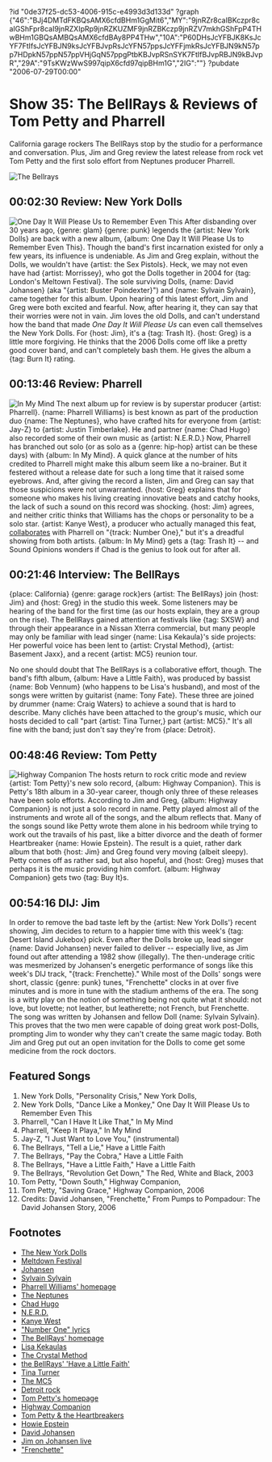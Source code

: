 ?id "0de37f25-dc53-4006-915c-e4993d3d133d"
?graph {"46":"BJj4DMTdFKBQsAMX6cfdBHm1GgMit6","MY":"9jnRZr8caIBKczpr8caIGShFpr8caI9jnRZXIpRp9jnRZKUZMF9jnRZBKczp9jnRZV7mkhGShFpP4THwBHm1GBQsAMBQsAMX6cfdBAy8PP4THw","10A":"P60DHsJcYFBJK8KsJcYF7FtIfsJcYFBJN9ksJcYFBJvpRsJcYFN57ppsJcYFFjmkRsJcYFBJN9kN57pp7HDpkN57ppN57ppVHjGqN57ppgPtbKBJvpRSnSYK7FtIfBJvpRBJN9kBJvpR","29A":"9TsKWzWwS997qipX6cfd97qipBHm1G","2IG":""}
?pubdate "2006-07-29T00:00"

# Show 35: The BellRays & Reviews of Tom Petty and Pharrell
California garage rockers The BellRays stop by the studio for a performance and conversation. Plus, Jim and Greg review the latest release from rock vet Tom Petty and the first solo effort from Neptunes producer Pharrell.

![The Bellrays](https://static.soundopinions.org/images/2006/bellrays.jpg)

## 00:02:30 Review: New York Dolls
![One Day It Will Please Us to Remember Even This](https://static.soundopinions.org/assets/35/460.jpg)
After disbanding over 30 years ago, {genre: glam} {genre: punk} legends the {artist: New York Dolls} are back with a new album, {album: One Day It Will Please Us to Remember Even This}. Though the band's first incarnation existed for only a few years, its influence is undeniable. As Jim and Greg explain, without the Dolls, we wouldn't have {artist: the Sex Pistols}. Heck, we may not even have had {artist: Morrissey}, who got the Dolls together in 2004 for {tag: London's Meltown Festival}. The sole surviving Dolls, {name: David Johansen} (aka "{artist: Buster Poindexter}") and {name: Sylvain Sylvain}, came together for this album. Upon hearing of this latest effort, Jim and Greg were both excited and fearful. Now, after hearing it, they can say that their worries were not in vain. Jim loves the old Dolls, and can't understand how the band that made *One Day It Will Please Us* can even call themselves the New York Dolls. For {host: Jim}, it's a {tag: Trash It}. {host: Greg} is a little more forgiving. He thinks that the 2006 Dolls come off like a pretty good cover band, and can't completely bash them. He gives the album a {tag: Burn It} rating.

## 00:13:46 Review: Pharrell
![In My Mind](https://static.soundopinions.org/assets/35/MY0.jpg)
The next album up for review is by superstar producer {artist: Pharrell}. {name: Pharrell Williams} is best known as part of the production duo {name: The Neptunes}, who have crafted hits for everyone from {artist: Jay-Z} to {artist: Justin Timberlake}. He and partner {name: Chad Hugo} also recorded some of their own music as {artist: N.E.R.D.} Now, Pharrell has branched out solo (or as solo as a {genre: hip-hop} artist can be these days) with {album: In My Mind}. A quick glance at the number of hits credited to Pharrell might make this album seem like a no-brainer. But it festered without a release date for such a long time that it raised some eyebrows. And, after giving the record a listen, Jim and Greg can say that those suspicions were not unwarranted. {host: Greg} explains that for someone who makes his living creating innovative beats and catchy hooks, the lack of such a sound on this record was shocking. {host: Jim} agrees, and neither critic thinks that Williams has the chops or personality to be a solo star. {artist: Kanye West}, a producer who actually managed this feat, [collaborates](http://rapgenius.com/Pharrell-williams-number-one-lyrics) with Pharrell on "{track: Number One}," but it's a dreadful showing from both artists. {album: In My Mind} gets a {tag: Trash It} -- and Sound Opinions wonders if Chad is the genius to look out for after all. 

## 00:21:46 Interview: The BellRays
{place: California} {genre: garage rock}ers {artist: The BellRays} join {host: Jim} and {host: Greg} in the studio this week. Some listeners may be hearing of the band for the first time (as our hosts explain, they are a group on the rise). The BellRays gained attention at festivals like {tag: SXSW} and through their appearance in a Nissan Xterra commercial, but many people may only be familiar with lead singer {name: Lisa Kekaula}'s side projects: Her powerful voice has been lent to {artist: Crystal Method}, {artist: Basement Jaxx}, and a recent {artist: MC5} reunion tour.

No one should doubt that The BellRays is a collaborative effort, though. The band's fifth album, {album: Have a Little Faith}, was produced by bassist {name: Bob Vennum} (who happens to be Lisa's husband), and most of the songs were written by guitarist {name: Tony Fate}. These three are joined by drummer {name: Craig Waters} to achieve a sound that is hard to describe. Many clichés have been attached to the group's music, which our hosts decided to call "part {artist: Tina Turner,} part {artist: MC5}." It's all fine with the band; just don't say they're from {place: Detroit}. 

## 00:48:46 Review: Tom Petty
![Highway Companion](https://static.soundopinions.org/assets/35/29A0.jpg)
The hosts return to rock critic mode and review {artist: Tom Petty}'s new solo record, {album: Highway Companion}. This is Petty's 18th album in a 30-year career, though only three of these releases have been solo efforts. According to Jim and Greg, {album: Highway Companion} is not just a solo record in name. Petty played almost all of the instruments and wrote all of the songs, and the album reflects that. Many of the songs sound like Petty wrote them alone in his bedroom while trying to work out the travails of his past, like a bitter divorce and the death of former Heartbreaker {name: Howie Epstein}. The result is a quiet, rather dark album that both {host: Jim} and Greg found very moving (albeit sleepy). Petty comes off as rather sad, but also hopeful, and {host: Greg} muses that perhaps it is the music providing him comfort. {album: Highway Companion} gets two {tag: Buy It}s.

## 00:54:16 DIJ: Jim
In order to remove the bad taste left by the {artist: New York Dolls'} recent showing, Jim decides to return to a happier time with this week's {tag: Desert Island Jukebox} pick. Even after the Dolls broke up, lead singer {name: David Johansen} never failed to deliver -- especially live, as Jim found out after attending a 1982 show (illegally). The then-underage critic was mesmerized by Johansen's energetic performance of songs like this week's DIJ track, "{track: Frenchette}." While most of the Dolls' songs were short, classic {genre: punk} tunes, "Frenchette" clocks in at over five minutes and is more in tune with the stadium anthems of the era. The song is a witty play on the notion of something being not quite what it should: not love, but lovette; not leather, but leatherette; not French, but Frenchette. The song was written by Johansen and fellow Doll {name: Sylvain Sylvain}. This proves that the two men were capable of doing great work post-Dolls, prompting Jim to wonder why they can't create the same magic today. Both Jim and Greg put out an open invitation for the Dolls to come get some medicine from the rock doctors.

## Featured Songs
1. New York Dolls, "Personality Crisis," New York Dolls,
2. New York Dolls, "Dance Like a Monkey," One Day It Will Please Us to Remember Even This
3. Pharrell, "Can I Have It Like That," In My Mind
4. Pharrell, "Keep It Playa," In My Mind
5. Jay-Z, "I Just Want to Love You," (instrumental)
6. The Bellrays, "Tell a Lie," Have a Little Faith
7. The Bellrays, "Pay the Cobra," Have a Little Faith
8. The Bellrays, "Have a Little Faith," Have a Little Faith
9. The Bellrays, "Revolution Get Down," The Red, White and Black, 2003
10. Tom Petty, "Down South," Highway Companion, 
11. Tom Petty, "Saving Grace," Highway Companion, 2006
12. Credits: David Johansen, "Frenchette," From Pumps to Pompadour: The David Johansen Story, 2006

## Footnotes
- [The New York Dolls](http://www.allmusic.com/artist/new-york-dolls-mn0000866786)
- [Meltdown Festival](http://www.southbankcentre.co.uk/whatson/festivals-series/james-lavelles-meltdown-2014)
- [Johansen](http://www.allmusic.com/artist/david-johansen-mn0000181329)
- [Sylvain Sylvain](http://www.allmusic.com/artist/sylvain-sylvain-mn0000039390)
- [Pharrell Williams' homepage](http://www.pharrellwilliams.com/)
- [The Neptunes](http://en.wikipedia.org/wiki/The_Neptunes)
- [Chad Hugo](http://en.wikipedia.org/wiki/Chad_Hugo)
- [N.E.R.D.](http://www.n-e-r-d.com/)
- [Kanye West](http://www.kanyewest.com/)
- ["Number One" lyrics](http://rapgenius.com/Pharrell-williams-number-one-lyrics)
- [The BellRays' homepage](http://www.thebellrays.com/)
- [Lisa Kekaulas](http://en.wikipedia.org/wiki/Lisa_Kekaula)
- [The Crystal Method](http://www.thecrystalmethod.com/)
- [the BellRays' 'Have a Little Faith'](http://www.amazon.com/gp/product/B000EZ912Y/102-0116675-7099330?v=glance&n=5174)
- [Tina Turner](http://www.allmusic.com/artist/tina-turner-mn0000597309)
- [The MC5](http://www.allmusic.com/artist/mc5-mn0000182598)
- [Detroit rock](http://en.wikipedia.org/wiki/Detroit_rock)
- [Tom Petty's homepage](http://www.tompetty.com/)
- [Highway Companion](http://www.metacritic.com/music/artists/pettytom/highwaycompanion)
- [Tom Petty & the Heartbreakers](http://www.allmusic.com/artist/tom-petty-the-heartbreakers-mn0000614137)
- [Howie Epstein](http://www.cnn.com/2003/SHOWBIZ/Music/02/25/obit.epstein.ap/index.html)
- [David Johansen](http://en.wikipedia.org/wiki/David_Johansen)
- [Jim on Johansen live](http://www.jimdero.com/News2001/NewsLiveMar30Johansen.htm)
- ["Frenchette"](http://www.allmusic.com/cg/amg.dll?p=amg&token=ADFEAEE47C19DC4FA87520D69D3D4DC7FA7FFB07D063FD831F29461BDFBA3C54DD5F26B904A595CAAEF87DAB7BAFFF28E85905D3CDE453FACC0640&sql=33:8p821vdjzzva)
